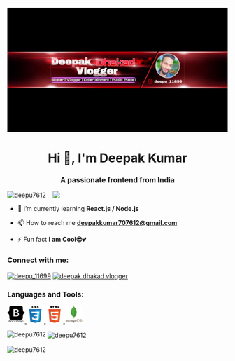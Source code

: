 ![logo](https://github.com/deepu7612/deepu7612/blob/main/1707574383995.jpg)

<h1 align="center">Hi 👋, I'm Deepak Kumar</h1>
<h3 align="center">A passionate frontend from India</h3>
<img align="right" width="400" src="https://i.pinimg.com/originals/54/e3/7d/54e37d8074ebcde1d96c77d7b2a7f310.gif">


<p align="left"> <img src="https://komarev.com/ghpvc/?username=deepu7612&label=Profile%20views&color=0e75b6&style=flat" alt="deepu7612" /> </p>

- 🌱 I’m currently learning **React.js / Node.js**

- 📫 How to reach me **deepakkumar707612@gmail.com**

- ⚡ Fun fact **I am Cool😎💕**

<h3 align="left">Connect with me:</h3>
<p align="left">
<a href="https://instagram.com/deepu_11699" target="blank"><img align="center" src="https://raw.githubusercontent.com/rahuldkjain/github-profile-readme-generator/master/src/images/icons/Social/instagram.svg" alt="deepu_11699" height="30" width="40" /></a>
<a href="https://www.youtube.com/c/@deepakdhakadvlogger5864" target="blank"><img align="center" src="https://raw.githubusercontent.com/rahuldkjain/github-profile-readme-generator/master/src/images/icons/Social/youtube.svg" alt="deepak dhakad vlogger" height="30" width="40" /></a>
</p>

<h3 align="left">Languages and Tools:</h3>
<p align="left"> <a href="https://getbootstrap.com" target="_blank" rel="noreferrer"> <img src="https://raw.githubusercontent.com/devicons/devicon/master/icons/bootstrap/bootstrap-plain-wordmark.svg" alt="bootstrap" width="40" height="40"/> </a> <a href="https://www.w3schools.com/css/" target="_blank" rel="noreferrer"> <img src="https://raw.githubusercontent.com/devicons/devicon/master/icons/css3/css3-original-wordmark.svg" alt="css3" width="40" height="40"/> </a> <a href="https://www.w3.org/html/" target="_blank" rel="noreferrer"> <img src="https://raw.githubusercontent.com/devicons/devicon/master/icons/html5/html5-original-wordmark.svg" alt="html5" width="40" height="40"/> </a> <a href="https://www.mongodb.com/" target="_blank" rel="noreferrer"> <img src="https://raw.githubusercontent.com/devicons/devicon/master/icons/mongodb/mongodb-original-wordmark.svg" alt="mongodb" width="40" height="40"/> </a> </p>

<p><img align="left" src="https://github-readme-stats.vercel.app/api/top-langs?username=deepu7612&show_icons=true&locale=en&layout=compact" alt="deepu7612" /></p>

<p>&nbsp;<img align="center" src="https://github-readme-stats.vercel.app/api?username=deepu7612&show_icons=true&locale=en" alt="deepu7612" /></p>

<p><img align="center" src="https://github-readme-streak-stats.herokuapp.com/?user=deepu7612&" alt="deepu7612" /></p>
